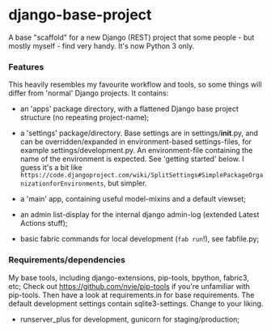 # django-base-project

A base "scaffold" for a new Django (REST) project that some people - but mostly myself - find very handy.
It's now Python 3 only.

### Features
This heavily resembles my favourite workflow and tools, so some things will differ from 'normal' Django projects.
It contains:
- an 'apps' package directory, with a flattened Django base project structure (no repeating project-name);
- a 'settings' package/directory. Base settings are in settings/__init__.py, and can be overridden/expanded in environment-based settings-files, for example settings/development.py. An environment-file containing the name of the environment is expected. See 'getting started' below. I guess it's a bit like `https://code.djangoproject.com/wiki/SplitSettings#SimplePackageOrganizationforEnvironments`, but simpler.
- a 'main' app, containing useful model-mixins and a default viewset;
- an admin list-display for the internal django admin-log (extended Latest Actions stuff);

- basic fabric commands for local development (`fab run`!), see fabfile.py;


### Requirements/dependencies
My base tools, including django-extensions, pip-tools, bpython, fabric3, etc;
Check out https://github.com/nvie/pip-tools if you're unfamiliar with pip-tools. Then have a look at requirements.in for base requirements.
The default development settings contain sqlite3-settings. Change to your liking.

- runserver_plus for development, gunicorn for staging/production;
